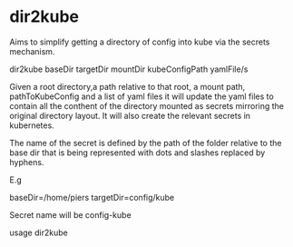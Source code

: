 # dir2kube

Aims to simplify getting a directory of config into kube via the secrets
mechanism.

dir2kube baseDir targetDir mountDir kubeConfigPath yamlFile/s


Given a root directory,a path relative to that root, a mount path,
pathToKubeConfig and a list of yaml files it will update the yaml files to
contain all the conthent of the directory mounted as secrets mirroring the
original directory layout. It will also create the relevant secrets in
kubernetes.

The name of the secret is defined by the path of the folder relative to the base
dir that is being represented with dots and slashes replaced by hyphens.

E.g

baseDir=/home/piers
targetDir=config/kube


Secret name will be config-kube

usage dir2kube 
